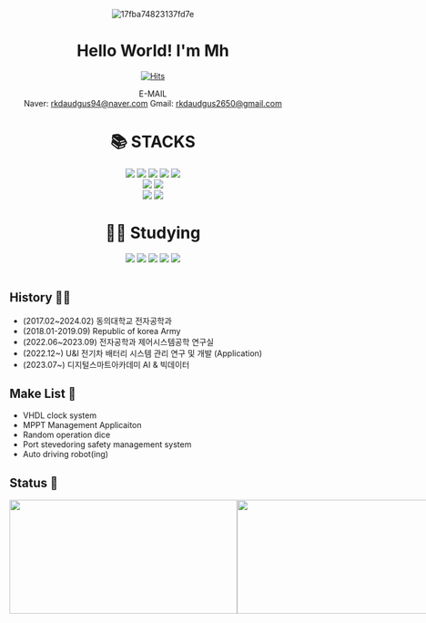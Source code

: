 <div align="center">

![17fba74823137fd7e](https://github.com/rkdaudgus94/rkdaudgus94/assets/76949032/862f8e24-4081-4d84-a3ab-d1a1e66e08da)
<h1>Hello World! I'm Mh</h1>

[![Hits](https://hits.seeyoufarm.com/api/count/incr/badge.svg?url=https%3A%2F%2Fgithub.com%2Frkdaudgus94&count_bg=%2379C83D&title_bg=%23555555&icon=&icon_color=%23E7E7E7&title=hits&edge_flat=false)](https://hits.seeyoufarm.com)

E-MAIL<br/>
Naver: rkdaudgus94@naver.com Gmail: rkdaudgus2650@gmail.com
<br>
<div align=center><h1>📚 STACKS</h1></div>
<img src="https://img.shields.io/badge/Python-3776AB?style=for-the-badge&logo=Python&logoColor=white">
<img src="https://img.shields.io/badge/flutter-02569B?style=for-the-badge&logo=flutter&logoColor=white">
<img src="https://img.shields.io/badge/Dart-02569B?style=for-the-badge&logo=dart&logoColor=white">
<img src="https://img.shields.io/badge/C-00599C?style=for-the-badge&logo=c%2B%2B&logoColor=white">
<img src="https://img.shields.io/badge/Verilog-00599C?style=for-the-badge&logo=V%2B$2B&logoColor=white">
<br>
<img src="https://img.shields.io/badge/opencv-5C3EE8?style=for-the-badge&logo=opencv&logoColor=black">
<img src="https://img.shields.io/badge/linux-FCC624?style=for-the-badge&logo=linux&logoColor=black">
<br>
<img src="https://img.shields.io/badge/raspberrypi-A22846?style=for-the-badge&logo=raspberrypi&logoColor=white"/>
<img src="https://img.shields.io/badge/JetsonNano-76B900?style=for-the-badge&logo=nvidia&logoColor=white"/>

<div align=center><h1>🏃🏻 Studying</h1></div>
<img src="https://img.shields.io/badge/mysql-4479A1?style=for-the-badge&logo=mysql&logoColor=white">
<img src="https://img.shields.io/badge/php-777BB4?style=for-the-badge&logo=php&logoColor=white">
<img src="https://img.shields.io/badge/pytorch-EE4C2C?style=for-the-badge&logo=pytorch&logoColor=white">
<img src="https://img.shields.io/badge/tensorflow-FF6F00?style=for-the-badge&logo=tensorflow&logoColor=white">
<img src="https://img.shields.io/badge/yolo-00FFFF?style=for-the-badge&logo=yolo&logoColor=white">

</div>
<br>

<div align = "left" left="20%" >


## History 🏃🏻
- (2017.02~2024.02) 동의대학교 전자공학과
- (2018.01-2019.09) Republic of korea Army
- (2022.06~2023.09) 전자공학과 제어시스템공학 연구실
- (2022.12~) U&I 전기차 배터리 시스템 관리 연구 및 개발 (Application)
- (2023.07~) 디지털스마트아카데미 AI & 빅데이터


## Make List 🔨
- VHDL clock system
- MPPT Management Applicaiton
- Random operation dice
- Port stevedoring safety management system
- Auto driving robot(ing)

## Status 📶

<div style="display: flex; justify-content: space-between; align-items: center;">
  <img src="https://github-readme-stats.vercel.app/api?username=rkdaudgus94&show_icons=true&theme=dark" style="width: 400px; height: 200px;">
                               
  <img src="https://github-readme-stats.vercel.app/api/top-langs/?username=rkdaudgus94&layout=compact&theme=dark" style="width: 400px; height: 200px;">
</div>



